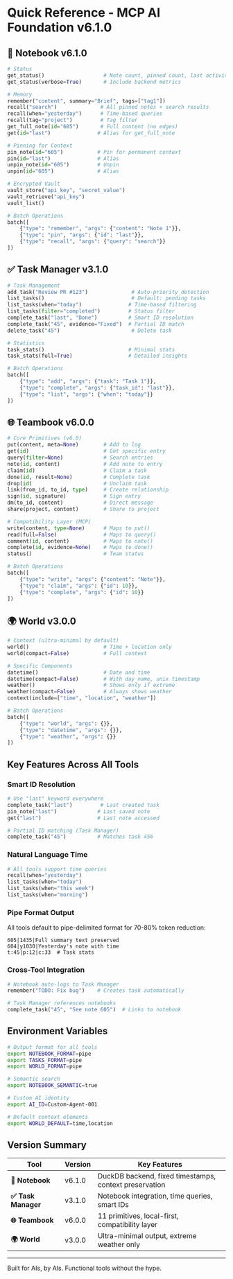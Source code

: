 # Quick Reference - MCP AI Foundation v6.1.0

## 📓 Notebook v6.1.0
```python
# Status
get_status()                   # Note count, pinned count, last activity
get_status(verbose=True)       # Include backend metrics

# Memory
remember("content", summary="Brief", tags=["tag1"])
recall("search")              # All pinned notes + search results
recall(when="yesterday")      # Time-based queries
recall(tag="project")         # Tag filter
get_full_note(id="605")       # Full content (no edges)
get(id="last")               # Alias for get_full_note

# Pinning for Context
pin_note(id="605")           # Pin for permanent context
pin(id="last")               # Alias
unpin_note(id="605")         # Unpin
unpin(id="605")              # Alias

# Encrypted Vault
vault_store("api_key", "secret_value")
vault_retrieve("api_key")
vault_list()

# Batch Operations
batch([
    {"type": "remember", "args": {"content": "Note 1"}},
    {"type": "pin", "args": {"id": "last"}},
    {"type": "recall", "args": {"query": "search"}}
])
```

## ✅ Task Manager v3.1.0
```python
# Task Management
add_task("Review PR #123")              # Auto-priority detection
list_tasks()                            # Default: pending tasks
list_tasks(when="today")               # Time-based filtering
list_tasks(filter="completed")         # Status filter
complete_task("last", "Done")          # Smart ID resolution
complete_task("45", evidence="Fixed")  # Partial ID match
delete_task("45")                       # Delete task

# Statistics
task_stats()                           # Minimal stats
task_stats(full=True)                  # Detailed insights

# Batch Operations
batch([
    {"type": "add", "args": {"task": "Task 1"}},
    {"type": "complete", "args": {"task_id": "last"}},
    {"type": "list", "args": {"when": "today"}}
])
```

## 🌐 Teambook v6.0.0
```python
# Core Primitives (v6.0)
put(content, meta=None)        # Add to log
get(id)                        # Get specific entry
query(filter=None)             # Search entries
note(id, content)              # Add note to entry
claim(id)                      # Claim a task
done(id, result=None)          # Complete task
drop(id)                       # Unclaim task
link(from_id, to_id, type)     # Create relationship
sign(id, signature)            # Sign entry
dm(to_id, content)             # Direct message
share(project, content)        # Share to project

# Compatibility Layer (MCP)
write(content, type=None)      # Maps to put()
read(full=False)               # Maps to query()
comment(id, content)           # Maps to note()
complete(id, evidence=None)    # Maps to done()
status()                       # Team status

# Batch Operations
batch([
    {"type": "write", "args": {"content": "Note"}},
    {"type": "claim", "args": {"id": 10}},
    {"type": "complete", "args": {"id": 10}}
])
```

## 🌍 World v3.0.0
```python
# Context (ultra-minimal by default)
world()                        # Time + location only
world(compact=False)           # Full context

# Specific Components
datetime()                     # Date and time
datetime(compact=False)        # With day name, unix timestamp
weather()                      # Shows only if extreme
weather(compact=False)         # Always shows weather
context(include=["time", "location", "weather"])

# Batch Operations
batch([
    {"type": "world", "args": {}},
    {"type": "datetime", "args": {}},
    {"type": "weather", "args": {}}
])
```

## Key Features Across All Tools

### Smart ID Resolution
```python
# Use "last" keyword everywhere
complete_task("last")         # Last created task
pin_note("last")             # Last saved note
get("last")                  # Last note accessed

# Partial ID matching (Task Manager)
complete_task("45")          # Matches task 456
```

### Natural Language Time
```python
# All tools support time queries
recall(when="yesterday")
list_tasks(when="today")
list_tasks(when="this week")
list_tasks(when="morning")
```

### Pipe Format Output
All tools default to pipe-delimited format for 70-80% token reduction:
```
605|1435|Full summary text preserved
604|y1030|Yesterday's note with time
t:45|p:12|c:33  # Task stats
```

### Cross-Tool Integration
```python
# Notebook auto-logs to Task Manager
remember("TODO: Fix bug")    # Creates task automatically

# Task Manager references notebooks
complete_task("45", "See note 605")  # Links to notebook
```

## Environment Variables

```bash
# Output format for all tools
export NOTEBOOK_FORMAT=pipe
export TASKS_FORMAT=pipe
export WORLD_FORMAT=pipe

# Semantic search
export NOTEBOOK_SEMANTIC=true

# Custom AI identity
export AI_ID=Custom-Agent-001

# Default context elements
export WORLD_DEFAULT=time,location
```

## Version Summary

| Tool | Version | Key Features |
|------|---------|--------------|
| **📓 Notebook** | v6.1.0 | DuckDB backend, fixed timestamps, context preservation |
| **✅ Task Manager** | v3.1.0 | Notebook integration, time queries, smart IDs |
| **🌐 Teambook** | v6.0.0 | 11 primitives, local-first, compatibility layer |
| **🌍 World** | v3.0.0 | Ultra-minimal output, extreme weather only |

---

Built for AIs, by AIs. Functional tools without the hype.
